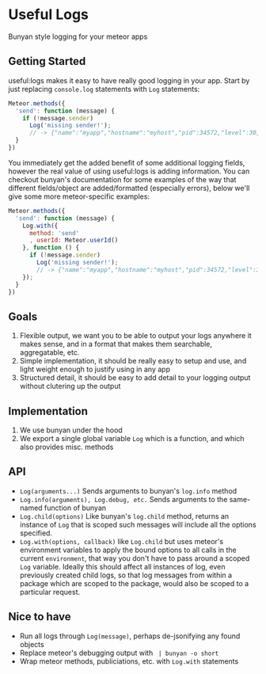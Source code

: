 # Useful Logs
Bunyan style logging for your meteor apps

## Getting Started

useful:logs makes it easy to have really good logging in your app. Start by just replacing `console.log` statements with `Log` statements:

```js
Meteor.methods({
  'send': function (message) {
    if (!message.sender)
      Log('missing sender!');
      // -> {"name":"myapp","hostname":"myhost","pid":34572,"level":30,"msg":"missing sender!","time":"2013-01-04T07:47:25.814Z","v":0}
  }
})
```

You immediately get the added benefit of some additional logging fields, however the real value of using useful:logs is adding information. You can checkout bunyan's documentation for some examples of the way that different fields/object are added/formatted (especially errors), below we'll give some more meteor-specific examples:

```js
Meteor.methods({
  'send': function (message) {
    Log.with({
      method: 'send'
      , userId: Meteor.userId()
    }, function () {
      if (!message.sender)
        Log('missing sender!');
        // -> {"name":"myapp","hostname":"myhost","pid":34572,"level":30,"msg":"missing sender!","time":"2013-01-04T07:47:25.814Z","v":0, "userId": "xyz", "method": "send"}
    });
  }
})
```

## Goals

1. Flexible output, we want you to be able to output your logs anywhere it makes sense, and in a format that makes them searchable, aggregatable, etc.
2. Simple implementation, it should be really easy to setup and use, and light weight enough to justify using in any app
3. Structured detail, it should be easy to add detail to your logging output without clutering up the output

## Implementation

1. We use bunyan under the hood
2. We export a single global variable `Log` which is a function, and which also provides misc. methods

## API

- `Log(arguments...)` Sends arguments to bunyan's `log.info` method
- `Log.info(arguments), Log.debug, etc.` Sends arguments to the same-named function of bunyan
- `Log.child(options)` Like bunyan's `log.child` method, returns an instance of `Log` that is scoped such messages will include all the options specified.
- `Log.with(options, callback)` like `Log.child` but uses meteor's environment variables to apply the bound options to all calls in the current `environment`, that way you don't have to pass around a scoped `Log` variable. Ideally this should affect all instances of log, even previously created child logs, so that log messages from within a package which are scoped to the package, would also be scoped to a particular request.

## Nice to have

- Run all logs through `Log(message)`, perhaps de-jsonifying any found objects
- Replace meteor's debugging output with ` | bunyan -o short`
- Wrap meteor methods, publiciations, etc. with `Log.with` statements

